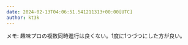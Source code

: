 ```yaml
---
date: 2024-02-13T04:06:51.541211313+00:00[UTC]
author: kt3k
---
```

メモ: 趣味プロの複数同時進行は良くない。1度に1つづつにした方が良い。
